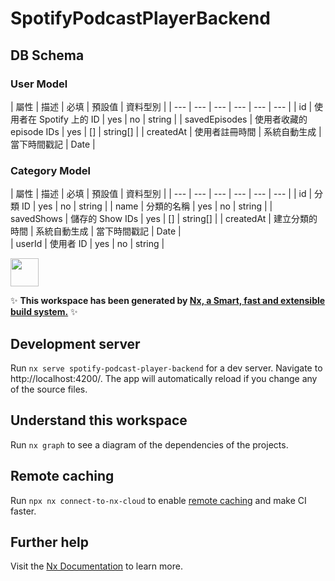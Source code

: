 # SpotifyPodcastPlayerBackend

## DB Schema
### User Model
| 屬性 | 描述 | 必填 | 預設值 | 資料型別 |
| --- | --- | --- | --- | --- | --- |
| id | 使用者在 Spotify 上的 ID | yes | no | string |
| savedEpisodes | 使用者收藏的 episode IDs | yes | [] | string[] |
| createdAt | 使用者註冊時間 | 系統自動生成	 | 當下時間戳記	 | Date |	

### Category Model
| 屬性 | 描述 | 必填 | 預設值 | 資料型別 |
| --- | --- | --- | --- | --- | --- |
| id | 分類 ID | yes | no | string |
| name | 分類的名稱 | yes | no | string |
| savedShows | 儲存的 Show IDs | yes | [] | string[] |
| createdAt | 建立分類的時間 | 系統自動生成	 | 當下時間戳記	 | Date |	
| userId | 使用者 ID | yes | no | string |

<a alt="Nx logo" href="https://nx.dev" target="_blank" rel="noreferrer"><img src="https://raw.githubusercontent.com/nrwl/nx/master/images/nx-logo.png" width="45"></a>

✨ **This workspace has been generated by [Nx, a Smart, fast and extensible build system.](https://nx.dev)** ✨

## Development server

Run `nx serve spotify-podcast-player-backend` for a dev server. Navigate to http://localhost:4200/. The app will automatically reload if you change any of the source files.

## Understand this workspace

Run `nx graph` to see a diagram of the dependencies of the projects.

## Remote caching

Run `npx nx connect-to-nx-cloud` to enable [remote caching](https://nx.app) and make CI faster.

## Further help

Visit the [Nx Documentation](https://nx.dev) to learn more.
